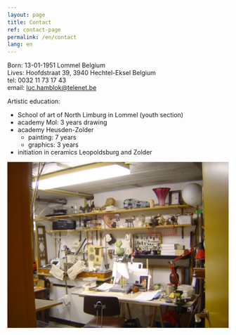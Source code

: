 ```yaml
---
layout: page
title: Contact
ref: contact-page
permalink: /en/contact
lang: en
---
```


Born: 13-01-1951 Lommel Belgium  
Lives: Hoofdstraat 39, 3940 Hechtel-Eksel Belgium  
tel: 0032 11 73 17 43  
email: [luc.hamblok@telenet.be](mailto:luc.hamblok@telenet.be)  

Artistic education:
- School of art of North Limburg in Lommel (youth section)
- academy Mol: 3 years drawing
- academy Heusden-Zolder
  - painting: 7 years
  - graphics: 3 years
- initiation in ceramics Leopoldsburg and Zolder

<img src="/assets/DSC08551.jpg" width="550" alt="Luc Hamblok" title="Luc Hamblok" align="left"> 